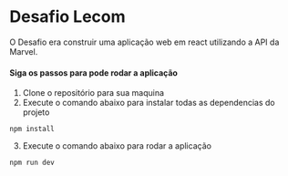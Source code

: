 # Desafio Lecom

O Desafio era construir uma aplicação web em react utilizando a API da Marvel.

#### Siga os passos para pode rodar a aplicação 

1) Clone o repositório para sua maquina
2) Execute o comando abaixo para instalar todas as dependencias do projeto

```
npm install
```

3) Execute o comando abaixo para rodar a aplicação

```
npm run dev
```
